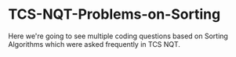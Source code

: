# TCS-NQT-Problems-on-Sorting
Here we're going to see multiple coding questions based on Sorting Algorithms which were asked frequently in TCS NQT.
